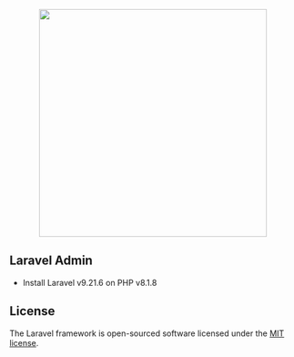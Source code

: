 <p align="center"><a href="https://laravel.com" target="_blank"><img src="https://raw.githubusercontent.com/laravel/art/master/logo-lockup/5%20SVG/2%20CMYK/1%20Full%20Color/laravel-logolockup-cmyk-red.svg" width="400"></a></p>

## Laravel Admin

- Install Laravel v9.21.6 on PHP v8.1.8

## License

The Laravel framework is open-sourced software licensed under the [MIT license](https://opensource.org/licenses/MIT).
